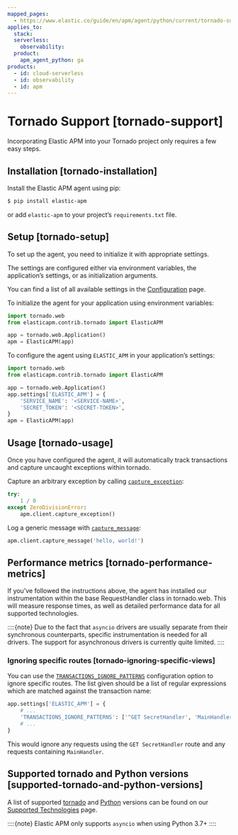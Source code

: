```yaml
---
mapped_pages:
  - https://www.elastic.co/guide/en/apm/agent/python/current/tornado-support.html
applies_to:
  stack:
  serverless:
    observability:
  product:
    apm_agent_python: ga
products:
  - id: cloud-serverless
  - id: observability
  - id: apm
---
```


# Tornado Support [tornado-support]

Incorporating Elastic APM into your Tornado project only requires a few easy steps.


## Installation [tornado-installation]

Install the Elastic APM agent using pip:

```bash
$ pip install elastic-apm
```

or add `elastic-apm` to your project’s `requirements.txt` file.


## Setup [tornado-setup]

To set up the agent, you need to initialize it with appropriate settings.

The settings are configured either via environment variables, the application’s settings, or as initialization arguments.

You can find a list of all available settings in the [Configuration](/reference/configuration.md) page.

To initialize the agent for your application using environment variables:

```python
import tornado.web
from elasticapm.contrib.tornado import ElasticAPM

app = tornado.web.Application()
apm = ElasticAPM(app)
```

To configure the agent using `ELASTIC_APM` in your application’s settings:

```python
import tornado.web
from elasticapm.contrib.tornado import ElasticAPM

app = tornado.web.Application()
app.settings['ELASTIC_APM'] = {
    'SERVICE_NAME': '<SERVICE-NAME>',
    'SECRET_TOKEN': '<SECRET-TOKEN>',
}
apm = ElasticAPM(app)
```


## Usage [tornado-usage]

Once you have configured the agent, it will automatically track transactions and capture uncaught exceptions within tornado.

Capture an arbitrary exception by calling [`capture_exception`](/reference/api-reference.md#client-api-capture-exception):

```python
try:
    1 / 0
except ZeroDivisionError:
    apm.client.capture_exception()
```

Log a generic message with [`capture_message`](/reference/api-reference.md#client-api-capture-message):

```python
apm.client.capture_message('hello, world!')
```


## Performance metrics [tornado-performance-metrics]

If you’ve followed the instructions above, the agent has installed our instrumentation within the base RequestHandler class in tornado.web. This will measure response times, as well as detailed performance data for all supported technologies.

::::{note}
Due to the fact that `asyncio` drivers are usually separate from their synchronous counterparts, specific instrumentation is needed for all drivers. The support for asynchronous drivers is currently quite limited.
::::



### Ignoring specific routes [tornado-ignoring-specific-views]

You can use the [`TRANSACTIONS_IGNORE_PATTERNS`](/reference/configuration.md#config-transactions-ignore-patterns) configuration option to ignore specific routes. The list given should be a list of regular expressions which are matched against the transaction name:

```python
app.settings['ELASTIC_APM'] = {
    # ...
    'TRANSACTIONS_IGNORE_PATTERNS': ['^GET SecretHandler', 'MainHandler']
    # ...
}
```

This would ignore any requests using the `GET SecretHandler` route and any requests containing `MainHandler`.


## Supported tornado and Python versions [supported-tornado-and-python-versions]

A list of supported [tornado](/reference/supported-technologies.md#supported-tornado) and [Python](/reference/supported-technologies.md#supported-python) versions can be found on our [Supported Technologies](/reference/supported-technologies.md) page.

::::{note}
Elastic APM only supports `asyncio` when using Python 3.7+
::::


